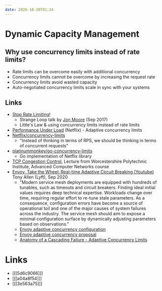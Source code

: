 ```yaml
---
date: 2020-10-20T01:24
---
```


# Dynamic Capacity Management

## Why use concurrency limits instead of rate limits?
  - Rate limits can be overcome easily with additional concurrency
  - Concurrency limits cannot be overcome by increasing the request rate
  - Concurrency limits avoid wasted capacity 
  - Auto-negotiated concurrency limits scale in sync with your systems

## Links
- [Stop Rate Limiting!](https://thestrangeloop.com/2017/stop-rate-limiting-capacity-management-done-right.html)
  - Strange Loop talk by [Jon Moore](https://blog.jonm.dev) (Sep 2017) 
  - Little's Law & using concurrency limits instead of rate limits
- [Performance Under Load](https://medium.com/@NetflixTechBlog/performance-under-load-3e6fa9a60581) (Netflix) - Adaptive concurrency limits
- [Netflix/concurrency-limits](https://github.com/Netflix/concurrency-limits)
  - "Instead of thinking in terms of RPS, we should be thinking in terms of concurrent requests"
- [platinummonkey/go-concurrency-limits](https://github.com/platinummonkey/go-concurrency-limits)
  - Go implementation of Netflix library 
- [TCP Congestion Control](https://web.cs.wpi.edu/~rek/Undergrad_Nets/B07/TCP_Congestion_Control.pdf), Lecture from Worcestershire Polytechnic Institute, Advanced Computer Networks course
- [Envoy, Take the Wheel: Real-time Adaptive Circuit Breaking (Youtube)](https://www.youtube.com/watch?v=CQvmSXlnyeQ) Tony Allen (Lyft), Sep 2020
  - "Modern service mesh deployments are equipped with hundreds of tunables, such as timeouts and circuit breakers. Finding ideal initial values requires deep technical expertise. Workloads change over time, requiring regular effort to re-tune stale parameters. As a consequence, configuration errors have become a source of operational toil and one of the major causes of system failures across the industry. The service mesh should aim to expose a minimal configuration surface by dynamically adjusting parameters based on observations."
  - [Envoy adaptive concurrency configuration](https://www.envoyproxy.io/docs/envoy/latest/configuration/http/http_filters/adaptive_concurrency_filter)
  - [Envoy adaptive concurrency proposal](https://github.com/envoyproxy/envoy/issues/7789)
  - [Anatomy of a Cascading Failure - Adaptive Concurrency Limits](https://www.datadoghq.com/videos/the-anatomy-of-a-cascading-failure-n26/#adaptive-concurrency-limits)

# Links
- [[[5d6c9066]]]
- [[[a04a8f54]]]
- [[[3e563a75]]]
